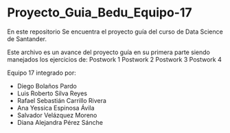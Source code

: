 # Proyecto_Guia_Bedu_Equipo-17
En este repositorio Se encuentra el proyecto guía del curso de Data Science de Santander.

Este archivo es un avance del proyecto guía en su primera parte siendo manejados los ejercicios de:
Postwork 1
Postwork 2
Postwork 3
Postwork 4

Equipo 17 integrado por:

- Diego Bolaños Pardo
 - Luis Roberto Silva Reyes
 - Rafael Sebastián Carrillo Rivera
 - Ana Yessica Espinosa Ávila
 - Salvador Velázquez Moreno
 - Diana Alejandra Pérez Sánche
